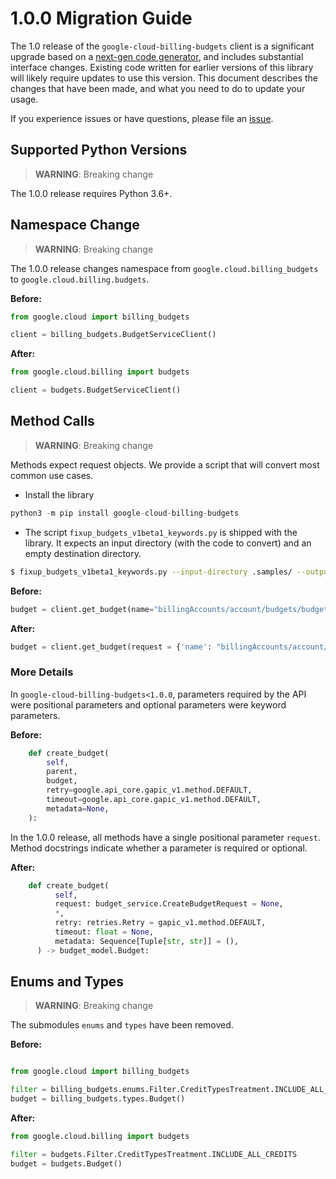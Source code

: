 # 1.0.0 Migration Guide

The 1.0 release of the `google-cloud-billing-budgets` client is a significant upgrade based on a [next-gen code generator](https://github.com/googleapis/gapic-generator-python), and includes substantial interface changes. Existing code written for earlier versions of this library will likely require updates to use this version. This document describes the changes that have been made, and what you need to do to update your usage.

If you experience issues or have questions, please file an [issue](https://github.com/googleapis/python-billingbudgets/issues).

## Supported Python Versions

> **WARNING**: Breaking change

The 1.0.0 release requires Python 3.6+.


## Namespace Change

> **WARNING**: Breaking change

The 1.0.0 release changes namespace from `google.cloud.billing_budgets` to `google.cloud.billing.budgets`.

**Before:**
```py
from google.cloud import billing_budgets

client = billing_budgets.BudgetServiceClient()
```


**After:**
```py
from google.cloud.billing import budgets

client = budgets.BudgetServiceClient()
```


## Method Calls

> **WARNING**: Breaking change

Methods expect request objects. We provide a script that will convert most common use cases.

* Install the library

```py
python3 -m pip install google-cloud-billing-budgets
```

* The script `fixup_budgets_v1beta1_keywords.py` is shipped with the library. It expects
an input directory (with the code to convert) and an empty destination directory.

```sh
$ fixup_budgets_v1beta1_keywords.py --input-directory .samples/ --output-directory samples/
```

**Before:**
```py
budget = client.get_budget(name="billingAccounts/account/budgets/budget")
```


**After:**
```py
budget = client.get_budget(request = {'name': "billingAccounts/account/budgets/budget"})
```

### More Details

In `google-cloud-billing-budgets<1.0.0`, parameters required by the API were positional parameters and optional parameters were keyword parameters.

**Before:**
```py
    def create_budget(
        self,
        parent,
        budget,
        retry=google.api_core.gapic_v1.method.DEFAULT,
        timeout=google.api_core.gapic_v1.method.DEFAULT,
        metadata=None,
    ):
```

In the 1.0.0 release, all methods have a single positional parameter `request`. Method docstrings indicate whether a parameter is required or optional.


**After:**
```py
    def create_budget(
          self,
          request: budget_service.CreateBudgetRequest = None,
          *,
          retry: retries.Retry = gapic_v1.method.DEFAULT,
          timeout: float = None,
          metadata: Sequence[Tuple[str, str]] = (),
      ) -> budget_model.Budget:
```


## Enums and Types


> **WARNING**: Breaking change

The submodules `enums` and `types` have been removed.

**Before:**
```py

from google.cloud import billing_budgets

filter = billing_budgets.enums.Filter.CreditTypesTreatment.INCLUDE_ALL_CREDITS
budget = billing_budgets.types.Budget()
```


**After:**
```py
from google.cloud.billing import budgets

filter = budgets.Filter.CreditTypesTreatment.INCLUDE_ALL_CREDITS
budget = budgets.Budget()
```
